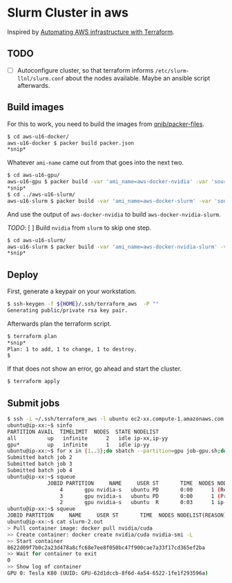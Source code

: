 # Slurm Cluster in aws
Inspired by [Automating AWS infrastructure with Terraform](https://simonfredsted.com/1459).

## TODO

- [ ] Autoconfigure cluster, so that terraform informs `/etc/slurm-llnl/slurm.conf` about the nodes available. Maybe an ansible script afterwards.

## Build images

For this to work, you need to build the images from [qnib/packer-files](https://github.com/qnib/packer-files).

```bash
$ cd aws-u16-docker/
aws-u16-docker $ packer build packer.json
*snip*
```
Whatever `ami-name` came out from that goes into the next two.

```bash
$ cd aws-u16-gpu/
aws-u16-gpu $ packer build -var 'ami_name=aws-docker-nvidia' -var 'source_ami=ami-<id>' packer.json
*snip*
$ cd ../aws-u16-slurm/
aws-u16-slurm $ packer build -var 'ami_name=aws-docker-slurm' -var 'source_ami=ami-<id>' packer.json
```

And use the output of `aws-docker-nvidia` to build `aws-docker-nvidia-slurm`.

*TODO*: [ ] Build `nvidia` from `slurm` to skip one step.

```bash
$ cd aws-u16-slurm/
aws-u16-slurm $ packer build -var 'ami_name=aws-docker-nvidia-slurm' -var 'source_ami=ami-<id>' packer.json
*snip*
```

## Deploy

First, generate a keypair on your workstation.

```bash
$ ssh-keygen -f ${HOME}/.ssh/terraform_aws  -P ""
Generating public/private rsa key pair.
```

Afterwards plan the terraform script.

```bash
$ terraform plan
*snip*
Plan: 1 to add, 1 to change, 1 to destroy.
$
```

If that does not show an error, go ahead and start the cluster.

```bash
$ terraform apply
```


## Submit jobs

```bash
$ ssh -i ~/.ssh/terraform_aws -l ubuntu ec2-xx.compute-1.amazonaws.com
ubuntu@ip-xx:~$ sinfo
PARTITION AVAIL  TIMELIMIT  NODES  STATE NODELIST
all          up   infinite      2   idle ip-xx,ip-yy
gpu*         up   infinite      1   idle ip-yy
ubuntu@ip-xx:~$ for x in {1..3};do sbatch --partition=gpu job-gpu.sh;done
Submitted batch job 2
Submitted batch job 3
Submitted batch job 4
ubuntu@ip-xx:~$ squeue
             JOBID PARTITION     NAME     USER ST       TIME  NODES NODELIST(REASON)
                 4       gpu nvidia-s   ubuntu PD       0:00      1 (Resources)
                 3       gpu nvidia-s   ubuntu PD       0:00      1 (Priority)
                 2       gpu nvidia-s   ubuntu  R       0:03      1 ip-yy
ubuntu@ip-xx:~$ squeue
JOBID PARTITION     NAME     USER ST       TIME  NODES NODELIST(REASON)
ubuntu@ip-xx:~$ cat slurm-2.out
> Pull container image: docker pull nvidia/cuda
>> Create container: docker create nvidia/cuda nvidia-smi -L
>> Start container
8622d09f7b0c2a23d478a8cfc68e7ee8f050bc47f900cae7a33f17cd365ef2ba
>> Wait for container to exit
0
>> Show log of container
GPU 0: Tesla K80 (UUID: GPU-62d1dccb-8f6d-4a54-6522-1fe1f293596a)
```
